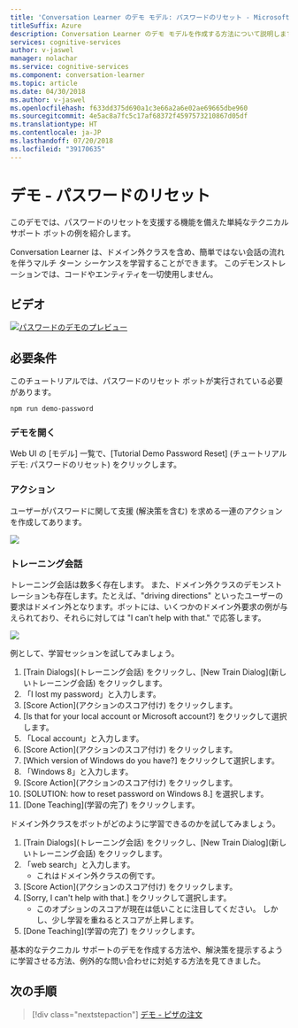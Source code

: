```yaml
---
title: 'Conversation Learner のデモ モデル: パスワードのリセット - Microsoft Cognitive Services | Microsoft Docs'
titleSuffix: Azure
description: Conversation Learner のデモ モデルを作成する方法について説明します。
services: cognitive-services
author: v-jaswel
manager: nolachar
ms.service: cognitive-services
ms.component: conversation-learner
ms.topic: article
ms.date: 04/30/2018
ms.author: v-jaswel
ms.openlocfilehash: f633dd375d690a1c3e66a2a6e02ae69665dbe960
ms.sourcegitcommit: 4e5ac8a7fc5c17af68372f4597573210867d05df
ms.translationtype: HT
ms.contentlocale: ja-JP
ms.lasthandoff: 07/20/2018
ms.locfileid: "39170635"
---
```

# <a name="demo-password-reset"></a>デモ - パスワードのリセット
このデモでは、パスワードのリセットを支援する機能を備えた単純なテクニカル サポート ボットの例を紹介します。 

Conversation Learner は、ドメイン外クラスを含め、簡単ではない会話の流れを伴うマルチ ターン シーケンスを学習することができます。 このデモンストレーションでは、コードやエンティティを一切使用しません。

## <a name="video"></a>ビデオ

[![パスワードのデモのプレビュー](http://aka.ms/cl-demo-password-preview)](http://aka.ms/blis-demo-password)

## <a name="requirements"></a>必要条件
このチュートリアルでは、パスワードのリセット ボットが実行されている必要があります。

    npm run demo-password

### <a name="open-the-demo"></a>デモを開く

Web UI の [モデル] 一覧で、[Tutorial Demo Password Reset] (チュートリアル デモ: パスワードのリセット) をクリックします。 

### <a name="actions"></a>アクション

ユーザーがパスワードに関して支援 (解決策を含む) を求める一連のアクションを作成してあります。

![](../media/tutorial_pw_reset_actions.PNG)

### <a name="training-dialogs"></a>トレーニング会話

トレーニング会話は数多く存在します。 また、ドメイン外クラスのデモンストレーションも存在します。たとえば、"driving directions" といったユーザーの要求はドメイン外となります。ボットには、いくつかのドメイン外要求の例が与えられており、それらに対しては "I can't help with that." で応答します。

![](../media/tutorial_pw_reset_entities.PNG)

例として、学習セッションを試してみましょう。

1. [Train Dialogs]\(トレーニング会話\) をクリックし、[New Train Dialog]\(新しいトレーニング会話\) をクリックします。
1. 「I lost my password」と入力します。
2. [Score Action]\(アクションのスコア付け\) をクリックします。
3. [Is that for your local account or Microsoft account?] をクリックして選択します。
4. 「Local account」と入力します。
5. [Score Action]\(アクションのスコア付け\) をクリックします。
3. [Which version of Windows do you have?] をクリックして選択します。
4. 「Windows 8」と入力します。
5. [Score Action]\(アクションのスコア付け\) をクリックします。
6. [SOLUTION: how to reset password on Windows 8.] を選択します。
4. [Done Teaching]\(学習の完了\) をクリックします。

ドメイン外クラスをボットがどのように学習できるのかを試してみましょう。

1. [Train Dialogs]\(トレーニング会話\) をクリックし、[New Train Dialog]\(新しいトレーニング会話\) をクリックします。
1. 「web search」と入力します。
    - これはドメイン外クラスの例です。 
2. [Score Action]\(アクションのスコア付け\) をクリックします。
3. [Sorry, I can't help with that.] をクリックして選択します。
    - このオプションのスコアが現在は低いことに注目してください。 しかし、少し学習を重ねるとスコアが上昇します。
4. [Done Teaching]\(学習の完了\) をクリックします。

基本的なテクニカル サポートのデモを作成する方法や、解決策を提示するように学習させる方法、例外的な問い合わせに対処する方法を見てきました。

## <a name="next-steps"></a>次の手順

> [!div class="nextstepaction"]
> [デモ - ピザの注文](./demo-pizza-order.md)
